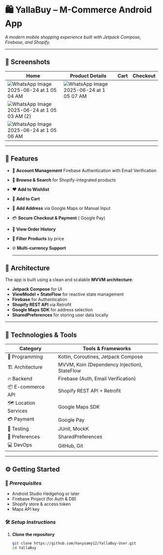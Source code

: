# 🛍️ **YallaBuy – M-Commerce Android App**

_A modern mobile shopping experience built with Jetpack Compose, Firebase, and Shopify._

---
## 📱 **Screenshots**
| Home | Product Details | Cart | Checkout |
|------|------------------|------|----------|
| ![WhatsApp Image 2025-06-24 at 1 05 04 AM](https://github.com/user-attachments/assets/f97b8a80-75ec-41c8-8fb8-f9df31c5edc1) | ![WhatsApp Image 2025-06-24 at 1 05 07 AM](https://github.com/user-attachments/assets/7a52450c-24e4-45f6-9e68-8aedf02c873d) |
![WhatsApp Image 2025-06-24 at 1 05 03 AM (2)](https://github.com/user-attachments/assets/51acf4f6-b243-4d39-8186-0b8bb5eb8b6b) |
![WhatsApp Image 2025-06-24 at 1 05 06 AM](https://github.com/user-attachments/assets/04b7c675-2ebb-4b8a-8fa1-b699eb11bb9d) |
---

## 🚀 **Features**

- 🔐 **Account Management** Firebase Authentication with Email Verification
- 🔎 **Browse & Search** for Shopify-integrated products  
- ❤️ **Add to Wishlist**  
- 🛒 **Add to Cart**  
- 📍 **Add Address** via Google Maps or Manual Input  
- 💳 **Secure Checkout & Payment** ( Google Pay)  
- 🧾 **View Order History**  
- 🧰 **Filter Products** by price  
- 🌐 **Multi-currency Support**

  ---

## 📐 **Architecture**

The app is built using a clean and scalable **MVVM architecture**:

- **Jetpack Compose** for UI
- **ViewModel + StateFlow** for reactive state management
- **Firebase** for Authentication
- **Shopify REST API** via Retrofit
- **Google Maps SDK** for address selection
- **SharedPreferences** for storing user data locally

---
## 🧰 **Technologies & Tools**

| Category           | Tools & Frameworks                         |
|--------------------|---------------------------------------------|
| 🧠 Programming      | Kotlin, Coroutines, Jetpack Compose         |
| 🏗 Architecture     | MVVM, Koin (Dependency Injection), StateFlow |
| 🔥 Backend          | Firebase (Auth, Email Verification)         |
| 📦 E-commerce API   | Shopify REST API + Retrofit                 |
| 🗺 Location Services| Google Maps SDK                             |
| 💳 Payment          | Google Pay                                  |
| 🧪 Testing          | JUnit, MockK                                 |
| 🔧 Preferences      | SharedPreferences                           |
| 💻 DevOps           | GitHub, Git                                 |

---
## ⚙️ **Getting Started**

### 🧾 _Prerequisites_
- Android Studio Hedgehog or later
- Firebase Project (for Auth & DB)
- Shopify store & access token
- Maps API key

### 🛠 _Setup Instructions_

1. **Clone the repository**
   ```bash
   git clone https://github.com/hanysamy12/YallaBuy-User.git
   cd YallaBuy
